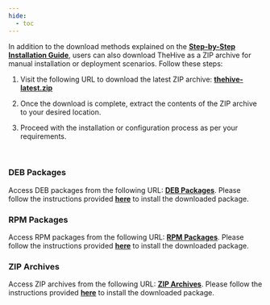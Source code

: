 ```yaml
---
hide:
  - toc
---
```


In addition to the download methods explained on the [**Step-by-Step Installation Guide**](../installation/step-by-step-installation-guide.md), users can also download TheHive as a ZIP archive for manual installation or deployment scenarios. Follow these steps:

1. Visit the following URL to download the latest ZIP archive: [**thehive-latest.zip**](https://archives.strangebee.com/zip/thehive-latest.zip)

2. Once the download is complete, extract the contents of the ZIP archive to your desired location.

3. Proceed with the installation or configuration process as per your requirements.

&nbsp;

### DEB Packages
Access DEB packages from the following URL: [**DEB Packages**](https://archives.strangebee.com/deb/). Please follow the instructions provided [**here**](../installation/step-by-step-installation-guide.md) to install the downloaded package.

### RPM Packages
Access RPM packages from the following URL: [**RPM Packages**](https://archives.strangebee.com/rpm/). Please follow the instructions provided [**here**](../installation/step-by-step-installation-guide.md) to install the downloaded package.

### ZIP Archives
Access ZIP archives from the following URL: [**ZIP Archives**](https://archives.strangebee.com/zip/). Please follow the instructions provided [**here**](../installation/step-by-step-installation-guide.md) to install the downloaded package.

&nbsp;